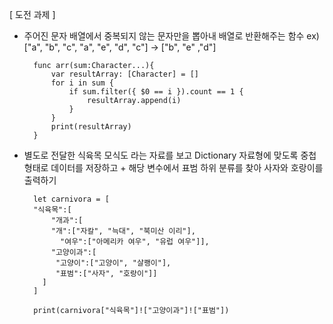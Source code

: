 [ 도전 과제 ]

- 주어진 문자 배열에서 중복되지 않는 문자만을 뽑아내 배열로 반환해주는 함수 ex) ["a", "b", "c", "a", "e", "d", "c"]  ->  ["b", "e" ,"d"]


		func arr(sum:Character...){
		    var resultArray: [Character] = []
		    for i in sum {
		        if sum.filter({ $0 == i }).count == 1 {
		            resultArray.append(i)
		        }
		    }
		    print(resultArray)
		}

- 별도로 전달한 식육목 모식도 라는 자료를 보고 Dictionary 자료형에 맞도록 중첩형태로 데이터를 저장하고  + 해당 변수에서 표범 하위 분류를 찾아 사자와 호랑이를 출력하기

		let carnivora = [
		"식육목":[
	    	"개과":[
	      	"개":["자칼", "늑대", "북미산 이리"],
	    	  "여우":["아메리카 여우", "유럽 여우"]],
	    	"고양이과":[
	     	 "고양이":["고양이", "살쾡이"],
	     	 "표범":["사자", "호랑이"]]
		  ]
		]

		print(carnivora["식육목"]!["고양이과"]!["표범"])
